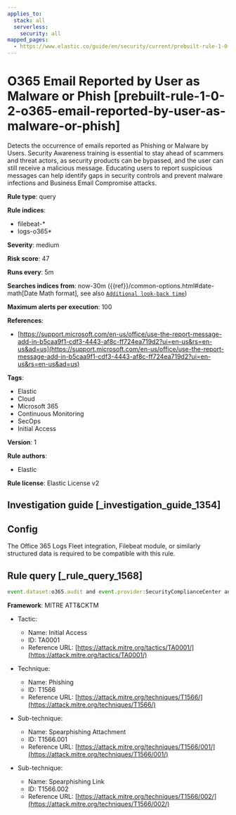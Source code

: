 ```yaml
---
applies_to:
  stack: all
  serverless:
    security: all
mapped_pages:
  - https://www.elastic.co/guide/en/security/current/prebuilt-rule-1-0-2-o365-email-reported-by-user-as-malware-or-phish.html
---
```


# O365 Email Reported by User as Malware or Phish [prebuilt-rule-1-0-2-o365-email-reported-by-user-as-malware-or-phish]

Detects the occurrence of emails reported as Phishing or Malware by Users. Security Awareness training is essential to stay ahead of scammers and threat actors, as security products can be bypassed, and the user can still receive a malicious message. Educating users to report suspicious messages can help identify gaps in security controls and prevent malware infections and Business Email Compromise attacks.

**Rule type**: query

**Rule indices**:

* filebeat-*
* logs-o365*

**Severity**: medium

**Risk score**: 47

**Runs every**: 5m

**Searches indices from**: now-30m ({{ref}}/common-options.html#date-math[Date Math format], see also [`Additional look-back time`](docs-content://solutions/security/detect-and-alert/create-detection-rule.md#rule-schedule))

**Maximum alerts per execution**: 100

**References**:

* [https://support.microsoft.com/en-us/office/use-the-report-message-add-in-b5caa9f1-cdf3-4443-af8c-ff724ea719d2?ui=en-us&rs=en-us&ad=us](https://support.microsoft.com/en-us/office/use-the-report-message-add-in-b5caa9f1-cdf3-4443-af8c-ff724ea719d2?ui=en-us&rs=en-us&ad=us)

**Tags**:

* Elastic
* Cloud
* Microsoft 365
* Continuous Monitoring
* SecOps
* Initial Access

**Version**: 1

**Rule authors**:

* Elastic

**Rule license**: Elastic License v2

## Investigation guide [_investigation_guide_1354]

## Config

The Office 365 Logs Fleet integration, Filebeat module, or similarly structured data is required to be compatible with this rule.

## Rule query [_rule_query_1568]

```js
event.dataset:o365.audit and event.provider:SecurityComplianceCenter and event.action:AlertTriggered and rule.name:"Email reported by user as malware or phish"
```

**Framework**: MITRE ATT&CKTM

* Tactic:

    * Name: Initial Access
    * ID: TA0001
    * Reference URL: [https://attack.mitre.org/tactics/TA0001/](https://attack.mitre.org/tactics/TA0001/)

* Technique:

    * Name: Phishing
    * ID: T1566
    * Reference URL: [https://attack.mitre.org/techniques/T1566/](https://attack.mitre.org/techniques/T1566/)

* Sub-technique:

    * Name: Spearphishing Attachment
    * ID: T1566.001
    * Reference URL: [https://attack.mitre.org/techniques/T1566/001/](https://attack.mitre.org/techniques/T1566/001/)

* Sub-technique:

    * Name: Spearphishing Link
    * ID: T1566.002
    * Reference URL: [https://attack.mitre.org/techniques/T1566/002/](https://attack.mitre.org/techniques/T1566/002/)



